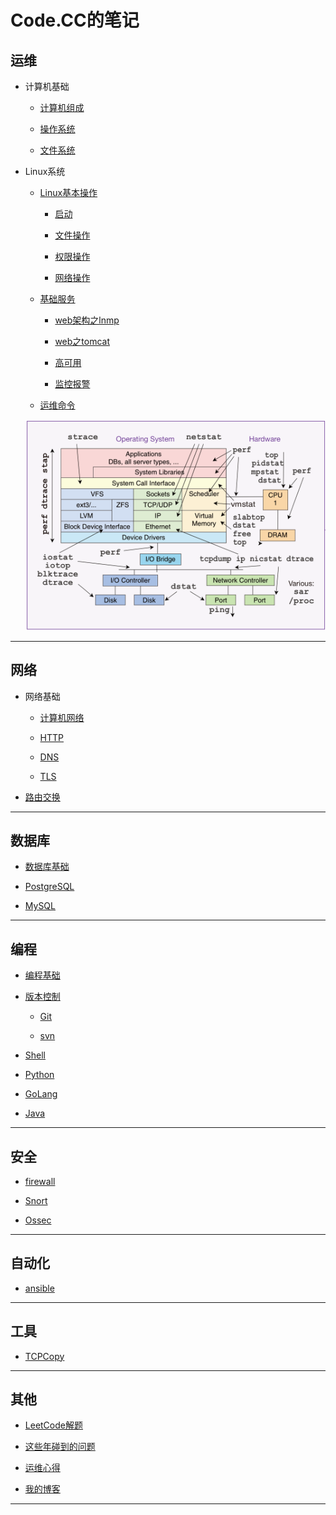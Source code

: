 # Code.CC的笔记

## 运维

* 计算机基础

	* [计算机组成](operation/basic/constitute.md)

	* [操作系统](operation/basic/opreatingsystem.md)

	* [文件系统](operation/basic/filesystem.md)

* Linux系统

	* [Linux基本操作]()

		* [启动]()

		* [文件操作]()

		* [权限操作]()

		* [网络操作]()

	* [基础服务]()

		* [web架构之lnmp]()

		* [web之tomcat]()

		* [高可用]()

		* [监控报警]()

	* [运维命令]()
		
	![image](operation/operation-command.png)


***

## 网络

* 网络基础

	* [计算机网络]()

	* [HTTP]()

	* [DNS]()

	* [TLS]()

* [路由交换]()

***

## 数据库

* [数据库基础]()

* [PostgreSQL]()

* [MySQL]()

***

## 编程

* [编程基础]()

* [版本控制](development/RevisionControl/README.md)

	* [Git](development/RevisionControl/git.md)

	* [svn](development/RevisionControl/svn.md)

* [Shell]()

* [Python](development/Python)

* [GoLang]()

* [Java]()

***

## 安全

* [firewall](security/firewall/README.md)

* [Snort]()

* [Ossec]()

***

## 自动化

* [ansible]()

***

## 工具

* [TCPCopy](tool/tcpcopy.md)

***

## 其他

* [LeetCode解题](https://github.com/Code-CC/leetcode)

* [这些年碰到的问题]()

* [运维心得]()

* [我的博客](http://codecc.xyz)

***

